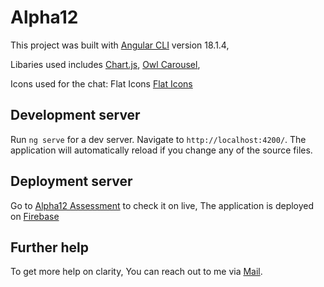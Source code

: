 # Alpha12

This project was built with [Angular CLI](https://github.com/angular/angular-cli) version 18.1.4, 

Libaries used includes [Chart.js](https://chartjs.org), [Owl Carousel](https://owlcarousel2.github.io/OwlCarousel2/demos/demos.html),

Icons used for the chat: Flat Icons [Flat Icons](https://www.flaticon.com)

## Development server

Run `ng serve` for a dev server. Navigate to `http://localhost:4200/`. The application will automatically reload if you change any of the source files.

## Deployment server

Go to  [Alpha12 Assessment](https://alpha12-test.web.app) to check it on live, The application is deployed on [Firebase](https://firebase.com/)

## Further help

To get more help on clarity, You can reach out to me via [Mail](jaywebs0@gmail.com).
